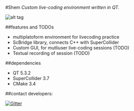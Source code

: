 #Shem
_Custom live-coding environment written in QT._

![alt tag](http://i.imgur.com/qE4dD9I.png)

##features and TODOs

 * multiplatoform environment for livecoding practice
 * ScBridge library, connects C++ with SuperCollider
 * Custom GUI, for mutliuser live-coding sessions (TODO)
 * Textual recording of session (TODO)

##dependencies

 * QT 5.3.2
 * SuperCollider 3.7
 * CMake 3.4

##contact developers:

[![Gitter](https://img.shields.io/gitter/room/nwjs/nw.js.svg)](https://gitter.im/k-o-l-e-k-t-i-v)

